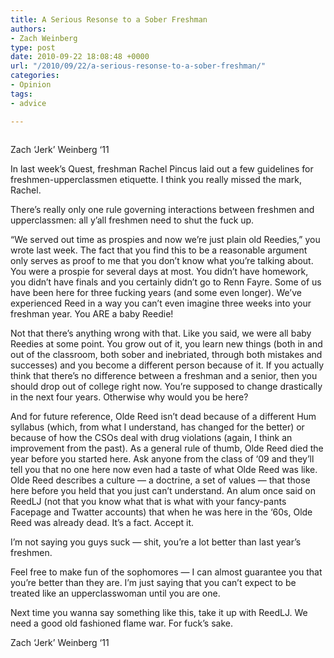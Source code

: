 ```yaml
---
title: A Serious Resonse to a Sober Freshman
authors:
- Zach Weinberg
type: post
date: 2010-09-22 18:08:48 +0000
url: "/2010/09/22/a-serious-resonse-to-a-sober-freshman/"
categories:
- Opinion
tags:
- advice

---
```

<div id="attachment_286" style="width: 166px" class="wp-caption alignleft">
  <a rel="attachment wp-att-286" href="http://www.reedquest.org/2010/09/a-serious-resonse-to-a-sober-freshman/questpic/"><img class="size-full wp-image-286" title="questpic" src="https://i0.wp.com/www.reedquest.org/wp-content/uploads/2010/09/questpic.jpg?resize=156%2C152" alt="" data-recalc-dims="1" /></a>
  
  <p class="wp-caption-text">
    Zach ‘Jerk’ Weinberg ‘11
  </p>
</div>

In last week’s Quest, freshman Rachel Pincus laid out a few guidelines for freshmen-upperclassmen etiquette. I think you really missed the mark, Rachel.

There’s really only one rule governing interactions between freshmen and upperclassmen: all y’all freshmen need to shut the fuck up.

“We served out time as prospies and now we’re just plain old Reedies,” you wrote last week. The fact that you find this to be a reasonable argument only serves as proof to me that you don’t know what you’re talking about. You were a prospie for several days at most. You didn’t have homework, you didn’t have finals and you certainly didn’t go to Renn Fayre. Some of us have been here for three fucking years (and some even longer). We’ve experienced Reed in a way you can’t even imagine three weeks into your freshman year. You ARE a baby Reedie!

Not that there’s anything wrong with that. Like you said, we were all baby Reedies at some point. You grow out of it, you learn new things (both in and out of the classroom, both sober and inebriated, through both mistakes and successes) and you become a different person because of it. If you actually think that there’s no difference between a freshman and a senior, then you should drop out of college right now. You’re supposed to change drastically in the next four years. Otherwise why would you be here?

And for future reference, Olde Reed isn’t dead because of a different Hum syllabus (which, from what I understand, has changed for the better) or because of how the CSOs deal with drug violations (again, I think an improvement from the past). As a general rule of thumb, Olde Reed died the year before you started here. Ask anyone from the class of ‘09 and they’ll tell you that no one here now even had a taste of what Olde Reed was like. Olde Reed describes a culture — a doctrine, a set of values — that those here before you held that you just can’t understand. An alum once said on ReedLJ (not that you know what that is what with your fancy-pants Facepage and Twatter accounts) that when he was here in the ‘60s, Olde Reed was already dead. It’s a fact. Accept it.

I’m not saying you guys suck — shit, you’re a lot better than last year’s freshmen.

Feel free to make fun of the sophomores — I can almost guarantee you that you’re better than they are. I’m just saying that you can’t expect to be treated like an upperclasswoman until you are one.

Next time you wanna say something like this, take it up with ReedLJ. We need a good old fashioned flame war. For fuck’s sake.

Zach ‘Jerk’ Weinberg ‘11